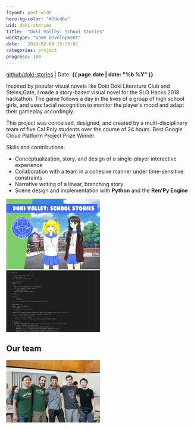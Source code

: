 ```yaml
---
layout: post-wide
hero-bg-color: "#7dcd6a"
uid: doki-stories
title:  "Doki Valley: School Stories"
worktype: "Game Development"
date:   2018-02-04 15:35:01
categories: project
progress: 100
---
```


<p class="meta">
  <a href="https://github.com/gmonteir/DokiDokiEnhanced">github/doki-stories</a> | Date: <strong>{{ page.date | date: "%b %Y" }}</strong>
</p>

<p>
	Inspired by popular visual novels like Doki Doki Literature Club and Steins;Gate, I made a story-based visual novel for the SLO Hacks 2018 hackathon. The game follows a day in the lives of a group of high school girls, and uses facial recognition to monitor the player's mood and adapt their gameplay accordingly.

  This project was conceived, designed, and created by a multi-disciplinary team of five Cal Poly students over the course of 24 hours. Best Google Cloud Platform Project Prize Winner.
</p>

<div class="skills">
<p>Skills and contributions:</p>
<ul>
  <li>Conceptualization, story, and design of a single-player interactive experience</li>
  <li>Collaboration with a team in a cohesive manner under time-sensitive constraints</li>
  <li>Narrative writing of a linear, branching story</li>
  <li>Scene design and implementation with <b>Python</b> and the <b>Ren'Py Engine</b></li>
</ul>
</div>

<div class="showcase">
  <img style="width:50%" src="/images/portfolio/doki-stories/1.png" alt="">
  <img style="width:50%" src="/images/portfolio/doki-stories/2.png" alt="">
  <img style="width:50%" src="/images/portfolio/doki-stories/3.png" alt="">
  <h2>Our team</h2>
  <img style="width:50%" src="/images/portfolio/doki-stories/4.jpg" alt="">
</div>
